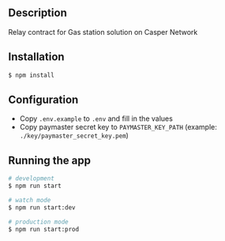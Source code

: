 ## Description
Relay contract for Gas station solution on Casper Network

## Installation

```bash
$ npm install
```

## Configuration
- Copy `.env.example` to `.env` and fill in the values
- Copy paymaster secret key to `PAYMASTER_KEY_PATH` (example: `./key/paymaster_secret_key.pem`)

## Running the app
```bash
# development
$ npm run start

# watch mode
$ npm run start:dev

# production mode
$ npm run start:prod
```